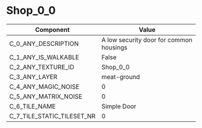 

# Shop_0_0



| Component | Value | 
|  --  |  --  | 
| C_0_ANY_DESCRIPTION | A low security door for common housings | 
| C_1_ANY_IS_WALKABLE | False | 
| C_2_ANY_TEXTURE_ID | Shop_0_0 | 
| C_3_ANY_LAYER | meat-ground | 
| C_4_ANY_MAGIC_NOISE | 0 | 
| C_5_ANY_MATRIX_NOISE | 0 | 
| C_6_TILE_NAME | Simple Door | 
| C_7_TILE_STATIC_TILESET_NR | 0 | 

